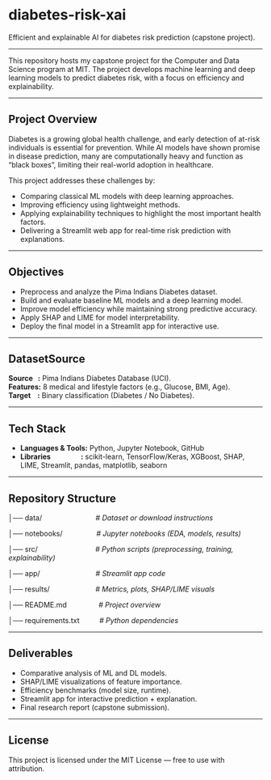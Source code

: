 # diabetes-risk-xai

Efficient and explainable AI for diabetes risk prediction (capstone project).

---

This repository hosts my capstone project for the Computer and Data Science
program at MIT.
The project develops machine learning and deep learning models to predict
diabetes risk, with a focus on efficiency and explainability.

---

## Project Overview

Diabetes is a growing global health challenge, and early detection of at-risk
individuals is essential for prevention. While AI models have shown promise in
disease prediction, many are computationally heavy and function as “black
boxes”, limiting their real-world adoption in healthcare.

This project addresses these challenges by:

- Comparing classical ML models with deep learning approaches.
- Improving efficiency using lightweight methods.
- Applying explainability techniques to highlight the most important health
  factors.
- Delivering a Streamlit web app for real-time risk prediction with
  explanations.

---

## Objectives

- Preprocess and analyze the Pima Indians Diabetes dataset.
- Build and evaluate baseline ML models and a deep learning model.
- Improve model efficiency while maintaining strong predictive accuracy.
- Apply SHAP and LIME for model interpretability.
- Deploy the final model in a Streamlit app for interactive use.

---

## DatasetSource

**Source&nbsp;&nbsp;&nbsp;:** Pima Indians Diabetes Database (UCI).  
**Features:** 8 medical and lifestyle factors (e.g., Glucose, BMI, Age).  
**Target&nbsp;&nbsp;&nbsp;&nbsp;:** Binary classification (Diabetes / No
Diabetes).

---

## Tech Stack

- **Languages & Tools:** Python, Jupyter Notebook, GitHub
- **Libraries&nbsp;&nbsp;&nbsp;&nbsp;&nbsp;&nbsp;&nbsp;&nbsp;&nbsp;&nbsp;
  &nbsp;&nbsp;&nbsp;&nbsp;&nbsp;&nbsp;&nbsp;:** scikit-learn, TensorFlow/Keras,
  XGBoost, SHAP, LIME, Streamlit, pandas, matplotlib, seaborn

---

## Repository Structure

│── data/&nbsp;&nbsp;&nbsp;&nbsp;&nbsp;&nbsp;&nbsp;&nbsp;&nbsp;&nbsp;&nbsp;
&nbsp;&nbsp;&nbsp;&nbsp;&nbsp;&nbsp;&nbsp;&nbsp;&nbsp;&nbsp;&nbsp;&nbsp;&nbsp;
&nbsp;_# Dataset or download instructions_

│── notebooks/&nbsp;&nbsp;&nbsp;&nbsp;&nbsp;&nbsp;&nbsp;&nbsp;&nbsp;&nbsp;
&nbsp;&nbsp;&nbsp;&nbsp;&nbsp;&nbsp;_# Jupyter notebooks (EDA, models,
results)_

│── src/&nbsp;&nbsp;&nbsp;&nbsp;&nbsp;&nbsp;&nbsp;&nbsp;&nbsp;&nbsp;&nbsp;
&nbsp;&nbsp;&nbsp;&nbsp;&nbsp;&nbsp;&nbsp;&nbsp;&nbsp;&nbsp;&nbsp;&nbsp;&nbsp;
&nbsp;&nbsp;&nbsp;_# Python scripts (preprocessing, training,
explainability)_

│── app/&nbsp;&nbsp;&nbsp;&nbsp;&nbsp;&nbsp;&nbsp;&nbsp;&nbsp;&nbsp;&nbsp;
&nbsp;&nbsp;&nbsp;&nbsp;&nbsp;&nbsp;&nbsp;&nbsp;&nbsp;&nbsp;&nbsp;&nbsp;&nbsp;
&nbsp;&nbsp;_# Streamlit app code_

│── results/&nbsp;&nbsp;&nbsp;&nbsp;&nbsp;&nbsp;&nbsp;&nbsp;&nbsp;&nbsp;&nbsp;
&nbsp;&nbsp;&nbsp;&nbsp;&nbsp;&nbsp;&nbsp;&nbsp;&nbsp;&nbsp;&nbsp;_# Metrics,
plots, SHAP/LIME visuals_

│── README.md&nbsp;&nbsp;&nbsp;&nbsp;&nbsp;&nbsp;&nbsp;&nbsp;&nbsp;&nbsp;&nbsp;
&nbsp;&nbsp;&nbsp;&nbsp;_# Project overview_

│── requirements.txt&nbsp;&nbsp;&nbsp;&nbsp;&nbsp;&nbsp;&nbsp;&nbsp;&nbsp;
_# Python dependencies_

---

## Deliverables

- Comparative analysis of ML and DL models.
- SHAP/LIME visualizations of feature importance.
- Efficiency benchmarks (model size, runtime).
- Streamlit app for interactive prediction + explanation.
- Final research report (capstone submission).

---

## License

This project is licensed under the MIT License — free to use with attribution.
